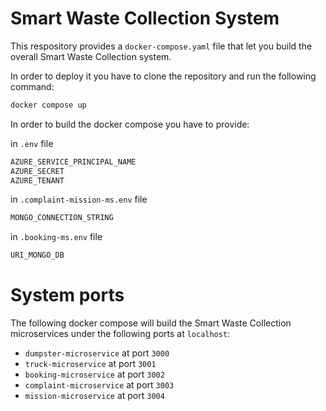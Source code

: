 # Smart Waste Collection System

This respository provides a `docker-compose.yaml` file that let you build the overall Smart Waste Collection system.

In order to deploy it you have to clone the repository and run the following command:
```bash
docker compose up
```

In order to build the docker compose you have to provide:

in `.env` file
```bash
AZURE_SERVICE_PRINCIPAL_NAME
AZURE_SECRET
AZURE_TENANT
```

in `.complaint-mission-ms.env` file
```bash
MONGO_CONNECTION_STRING
```

in `.booking-ms.env` file
```bash
URI_MONGO_DB
```

# System ports
The following docker compose will build the Smart Waste Collection microservices under the following ports at `localhost`:
- `dumpster-microservice` at port `3000`
- `truck-microservice` at port `3001`
- `booking-microservice` at port `3002`
- `complaint-microservice` at port `3003`
- `mission-microservice` at port `3004`
